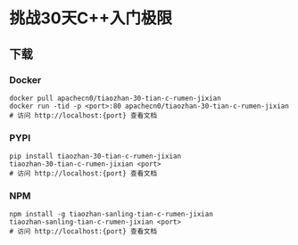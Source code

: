 # 挑战30天C++入门极限

## 下载

### Docker

```
docker pull apachecn0/tiaozhan-30-tian-c-rumen-jixian
docker run -tid -p <port>:80 apachecn0/tiaozhan-30-tian-c-rumen-jixian
# 访问 http://localhost:{port} 查看文档
```

### PYPI

```
pip install tiaozhan-30-tian-c-rumen-jixian
tiaozhan-30-tian-c-rumen-jixian <port>
# 访问 http://localhost:{port} 查看文档
```

### NPM

```
npm install -g tiaozhan-sanling-tian-c-rumen-jixian
tiaozhan-sanling-tian-c-rumen-jixian <port>
# 访问 http://localhost:{port} 查看文档
```